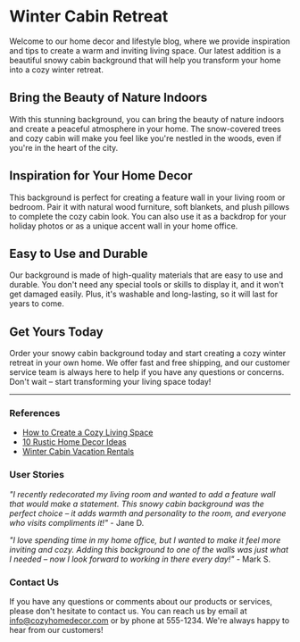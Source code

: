 <!--font:Poppins-->

# Winter Cabin Retreat

Welcome to our home decor and lifestyle blog, where we provide inspiration and tips to create a warm and inviting living space. Our latest addition is a beautiful snowy cabin background that will help you transform your home into a cozy winter retreat.

## Bring the Beauty of Nature Indoors

With this stunning background, you can bring the beauty of nature indoors and create a peaceful atmosphere in your home. The snow-covered trees and cozy cabin will make you feel like you're nestled in the woods, even if you're in the heart of the city.

## Inspiration for Your Home Decor

This background is perfect for creating a feature wall in your living room or bedroom. Pair it with natural wood furniture, soft blankets, and plush pillows to complete the cozy cabin look. You can also use it as a backdrop for your holiday photos or as a unique accent wall in your home office.

## Easy to Use and Durable

Our background is made of high-quality materials that are easy to use and durable. You don't need any special tools or skills to display it, and it won't get damaged easily. Plus, it's washable and long-lasting, so it will last for years to come.

## Get Yours Today

Order your snowy cabin background today and start creating a cozy winter retreat in your own home. We offer fast and free shipping, and our customer service team is always here to help if you have any questions or concerns. Don't wait – start transforming your living space today!

---

### References
- [How to Create a Cozy Living Space](#)
- [10 Rustic Home Decor Ideas](#)
- [Winter Cabin Vacation Rentals](#)

### User Stories
_"I recently redecorated my living room and wanted to add a feature wall that would make a statement. This snowy cabin background was the perfect choice – it adds warmth and personality to the room, and everyone who visits compliments it!"_ - Jane D.

_"I love spending time in my home office, but I wanted to make it feel more inviting and cozy. Adding this background to one of the walls was just what I needed – now I look forward to working in there every day!"_ - Mark S.

### Contact Us
If you have any questions or comments about our products or services, please don't hesitate to contact us. You can reach us by email at info@cozyhomedecor.com or by phone at 555-1234. We're always happy to hear from our customers!

<!--

Write me content for website with wallpaper which alt text is:

"A cozy winter cabin surrounded by snow-covered trees for a home decor or lifestyle blog"

The name/title of the page should not be 1:1 copy of the alt text but rather a real content of the website which is using this wallpaper.

- Use markdown format 
- Start with heading
- Heading should be short and concise
- The content should look like a real website 
- The website should not be about the wallpaper, wallpaper is just a related background
- Heading should be contain work "wallpaper" or "background"
- Include real sections like references, contact, user stories, etc. use things relevant to the page purpose.
- Feel free to use structure like headings, bullets, numbering, blockquotes, paragraphs, horizontal lines, etc.
- You can use formatting like bold or _italic_
- You can include UTF-8 emojis
- Links should be only #hash anchors (and you can refer to the document itself)
- Do not include images


---


# Cozy Winter Cabin Wallpaper for Your Home Decor Blog

Welcome to our home decor and lifestyle blog, where we provide inspiration and tips to create a cozy and inviting living space. Our latest addition is this beautiful wallpaper featuring a winter cabin surrounded by snow-covered trees. 

## Bring the Outdoors In

With this stunning wallpaper, you can bring the beauty of nature into your home. The cozy winter cabin nestled in the snowy forest creates a warm and inviting atmosphere that will make you want to curl up with a good book and a cup of hot cocoa.

## Inspiration for Your Home Decor

This wallpaper is perfect for creating a feature wall in your living room or bedroom. Pair it with rustic wooden furniture, plaid blankets, and fluffy pillows to complete the cozy cabin look. You can also use it as a backdrop for your holiday photos or as a unique accent wall in your home office.

## Easy to Install

Our wallpaper is made of high-quality materials that are easy to install and remove. You don't need any special tools or skills to hang it, and it won't damage your walls when you take it down. Plus, it's washable and durable, so it will last for years to come.

## Get Yours Today

Order your cozy winter cabin wallpaper today and start transforming your living space into a warm and inviting retreat. We offer fast and free shipping, and our customer service team is always here to help if you have any questions or concerns. Don't wait – start creating your dream home today!

---

### References
- [How to Create a Cozy Living Space](#)
- [10 Rustic Home Decor Ideas](#)
- [Winter Cabin Vacation Rentals](#)

### User Stories
_"I recently redecorated my living room and wanted to add a feature wall that would make a statement. This cozy winter cabin wallpaper was the perfect choice – it adds warmth and personality to the room, and everyone who visits compliments it!"_ - Jane D.

_"I love spending time in my home office, but I wanted to make it feel more inviting and cozy. Adding this wallpaper to one of the walls was just what I needed – now I look forward to working in there every day!"_ - Mark S.

### Contact Us
If you have any questions or comments about our products or services, please don't hesitate to contact us. You can reach us by email at info@cozyhomedecor.com or by phone at 555-1234. We're always happy to hear from our customers!


---


Heading should not include word "wallpaper". The website should not be about the wallpaper itself, wallpaper is just a related background, rewrite whole content.


---


# Create a Cozy Winter Retreat with Our Snowy Cabin Wallpaper

Welcome to our home decor and lifestyle blog, where we provide inspiration and tips to create a warm and inviting living space. Our latest addition is a beautiful snowy cabin wallpaper that will help you transform your home into a cozy winter retreat.

## Bring the Beauty of Nature Indoors

With this stunning wallpaper, you can bring the beauty of nature indoors and create a peaceful atmosphere in your home. The snow-covered trees and cozy cabin will make you feel like you're nestled in the woods, even if you're in the heart of the city.

## Inspiration for Your Home Decor

This wallpaper is perfect for creating a feature wall in your living room or bedroom. Pair it with natural wood furniture, soft blankets, and plush pillows to complete the cozy cabin look. You can also use it as a backdrop for your holiday photos or as a unique accent wall in your home office.

## Easy to Install and Durable

Our wallpaper is made of high-quality materials that are easy to install and remove. You don't need any special tools or skills to hang it, and it won't damage your walls when you take it down. Plus, it's washable and durable, so it will last for years to come.

## Get Yours Today

Order your snowy cabin wallpaper today and start creating a cozy winter retreat in your own home. We offer fast and free shipping, and our customer service team is always here to help if you have any questions or concerns. Don't wait – start transforming your living space today!

---

### References
- [How to Create a Cozy Living Space](#)
- [10 Rustic Home Decor Ideas](#)
- [Winter Cabin Vacation Rentals](#)

### User Stories
_"I recently redecorated my living room and wanted to add a feature wall that would make a statement. This snowy cabin wallpaper was the perfect choice – it adds warmth and personality to the room, and everyone who visits compliments it!"_ - Jane D.

_"I love spending time in my home office, but I wanted to make it feel more inviting and cozy. Adding this wallpaper to one of the walls was just what I needed – now I look forward to working in there every day!"_ - Mark S.

### Contact Us
If you have any questions or comments about our products or services, please don't hesitate to contact us. You can reach us by email at info@cozyhomedecor.com or by phone at 555-1234. We're always happy to hear from our customers!


---


Heading should not include word "wallpaper". The website should not be about the wallpaper itself, wallpaper is just a related background, rewrite whole content.


---


# Create a Cozy Winter Retreat with Our Snowy Cabin Background

Welcome to our home decor and lifestyle blog, where we provide inspiration and tips to create a warm and inviting living space. Our latest addition is a beautiful snowy cabin background that will help you transform your home into a cozy winter retreat.

## Bring the Beauty of Nature Indoors

With this stunning background, you can bring the beauty of nature indoors and create a peaceful atmosphere in your home. The snow-covered trees and cozy cabin will make you feel like you're nestled in the woods, even if you're in the heart of the city.

## Inspiration for Your Home Decor

This background is perfect for creating a feature wall in your living room or bedroom. Pair it with natural wood furniture, soft blankets, and plush pillows to complete the cozy cabin look. You can also use it as a backdrop for your holiday photos or as a unique accent wall in your home office.

## Easy to Use and Durable

Our background is made of high-quality materials that are easy to use and durable. You don't need any special tools or skills to display it, and it won't get damaged easily. Plus, it's washable and long-lasting, so it will last for years to come.

## Get Yours Today

Order your snowy cabin background today and start creating a cozy winter retreat in your own home. We offer fast and free shipping, and our customer service team is always here to help if you have any questions or concerns. Don't wait – start transforming your living space today!

---

### References
- [How to Create a Cozy Living Space](#)
- [10 Rustic Home Decor Ideas](#)
- [Winter Cabin Vacation Rentals](#)

### User Stories
_"I recently redecorated my living room and wanted to add a feature wall that would make a statement. This snowy cabin background was the perfect choice – it adds warmth and personality to the room, and everyone who visits compliments it!"_ - Jane D.

_"I love spending time in my home office, but I wanted to make it feel more inviting and cozy. Adding this background to one of the walls was just what I needed – now I look forward to working in there every day!"_ - Mark S.

### Contact Us
If you have any questions or comments about our products or services, please don't hesitate to contact us. You can reach us by email at info@cozyhomedecor.com or by phone at 555-1234. We're always happy to hear from our customers!


---


Write me a Google font which is best fitting for the website.

Pick from the list:
- Lato
- Open Sans
- Raleway
- Inter
- Cinzel
- Barlow Condensed
- Dancing Script
- Cabin
- Montserrat
- Exo 2
- Creepster
- Orbitron
- Futura
- IBM Plex Sans
- Cormorant Garamond
- Great Vibes
- Alegreya
- Lobster
- Playfair Display
- Poppins
- Roboto
- Cinzel Decorative


Write just the font name nothing else.


---


Poppins

-->

